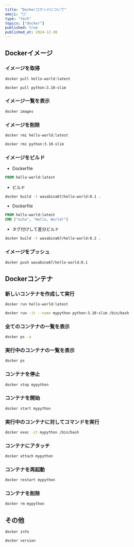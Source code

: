 ```yaml
---
title: "Dockerコマンドについて"
emoji: "🐋"
type: "tech"
topics: ["docker"]
published: true
published_at: 2024-12-30
---
```


## Dockerイメージ

### イメージを取得

```bash
docker pull hello-world:latest
```

```bash
docker pull python:3.10-slim
```

### イメージ一覧を表示

```bash
docker images
```

### イメージを削除

```bash
docker rmi hello-world:latest
```

```bash
docker rmi python:3.10-slim
```

### イメージをビルド

- Dockerfile

```Dockerfile
FROM hello-world:latest
```

- ビルド

```bash
docker build -t wasabina67/hello-world:0.1 .
```

- Dockerfile

```Dockerfile
FROM hello-world:latest
CMD ["echo", "Hello, World!"]
```

- タグ付けして差分ビルド

```bash
docker build -t wasabina67/hello-world:0.2 .
```

### イメージをプッシュ

```bash
docker push wasabina67/hello-world:0.1
```

## Dockerコンテナ

### 新しいコンテナを作成して実行

```bash
docker run hello-world:latest
```

```bash
docker run -it --name mypython python:3.10-slim /bin/bash
```

### 全てのコンテナの一覧を表示

```bash
docker ps -a
```

### 実行中のコンテナの一覧を表示

```bash
docker ps
```

### コンテナを停止

```bash
docker stop mypython
```

### コンテナを開始

```bash
docker start mypython
```

### 実行中のコンテナに対してコマンドを実行

```bash
docker exec -it mypython /bin/bash
```

### コンテナにアタッチ

```bash
docker attach mypython
```

### コンテナを再起動

```bash
docker restart mypython
```

### コンテナを削除

```bash
docker rm mypython
```

## その他

```bash
docker info
```

```bash
docker version
```
